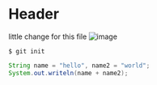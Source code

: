 # Header 
little change for this file
![image](https://octodex.github.com/images/yaktocat.png)
```
$ git init
```

``` java
String name = "hello", name2 = "world";
System.out.writeln(name + name2);
```

